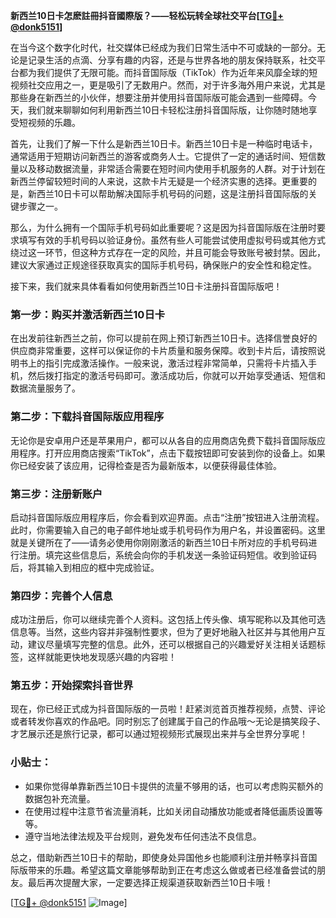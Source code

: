 **新西兰10日卡怎麽註冊抖音國際版？——轻松玩转全球社交平台[[TG💪+ @donk5151](https://t.me/s/donk5151)]**

在当今这个数字化时代，社交媒体已经成为我们日常生活中不可或缺的一部分。无论是记录生活的点滴、分享有趣的内容，还是与世界各地的朋友保持联系，社交平台都为我们提供了无限可能。而抖音国际版（TikTok）作为近年来风靡全球的短视频社交应用之一，更是吸引了无数用户。然而，对于许多海外用户来说，尤其是那些身在新西兰的小伙伴，想要注册并使用抖音国际版可能会遇到一些障碍。今天，我们就来聊聊如何利用新西兰10日卡轻松注册抖音国际版，让你随时随地享受短视频的乐趣。

首先，让我们了解一下什么是新西兰10日卡。新西兰10日卡是一种临时电话卡，通常适用于短期访问新西兰的游客或商务人士。它提供了一定的通话时间、短信数量以及移动数据流量，非常适合需要在短时间内使用手机服务的人群。对于计划在新西兰停留较短时间的人来说，这款卡片无疑是一个经济实惠的选择。更重要的是，新西兰10日卡可以帮助解决国际手机号码的问题，这是注册抖音国际版的关键步骤之一。

那么，为什么拥有一个国际手机号码如此重要呢？这是因为抖音国际版在注册时要求填写有效的手机号码以验证身份。虽然有些人可能尝试使用虚拟号码或其他方式绕过这一环节，但这种方式存在一定的风险，并且可能会导致账号被封禁。因此，建议大家通过正规途径获取真实的国际手机号码，确保账户的安全性和稳定性。

接下来，我们就来具体看看如何使用新西兰10日卡注册抖音国际版吧！

### 第一步：购买并激活新西兰10日卡

在出发前往新西兰之前，你可以提前在网上预订新西兰10日卡。选择信誉良好的供应商非常重要，这样可以保证你的卡片质量和服务保障。收到卡片后，请按照说明书上的指引完成激活操作。一般来说，激活过程非常简单，只需将卡片插入手机，然后拨打指定的激活号码即可。激活成功后，你就可以开始享受通话、短信和数据流量服务了。

### 第二步：下载抖音国际版应用程序

无论你是安卓用户还是苹果用户，都可以从各自的应用商店免费下载抖音国际版应用程序。打开应用商店搜索“TikTok”，点击下载按钮即可安装到你的设备上。如果你已经安装了该应用，记得检查是否为最新版本，以便获得最佳体验。

### 第三步：注册新账户

启动抖音国际版应用程序后，你会看到欢迎界面。点击“注册”按钮进入注册流程。此时，你需要输入自己的电子邮件地址或手机号码作为用户名，并设置密码。这里就是关键所在了——请务必使用你刚刚激活的新西兰10日卡所对应的手机号码进行注册。填完这些信息后，系统会向你的手机发送一条验证码短信。收到验证码后，将其输入到相应的框中完成验证。

### 第四步：完善个人信息

成功注册后，你可以继续完善个人资料。这包括上传头像、填写昵称以及其他可选信息等。当然，这些内容并非强制性要求，但为了更好地融入社区并与其他用户互动，建议尽量填写完整的信息。此外，还可以根据自己的兴趣爱好关注相关话题标签，这样就能更快地发现感兴趣的内容啦！

### 第五步：开始探索抖音世界

现在，你已经正式成为抖音国际版的一员啦！赶紧浏览首页推荐视频，点赞、评论或者转发你喜欢的作品吧。同时别忘了创建属于自己的作品哦～无论是搞笑段子、才艺展示还是旅行记录，都可以通过短视频形式展现出来并与全世界分享呢！

### 小贴士：

- 如果你觉得单靠新西兰10日卡提供的流量不够用的话，也可以考虑购买额外的数据包补充流量。
- 在使用过程中注意节省流量消耗，比如关闭自动播放功能或者降低画质设置等等。
- 遵守当地法律法规及平台规则，避免发布任何违法不良信息。

总之，借助新西兰10日卡的帮助，即使身处异国他乡也能顺利注册并畅享抖音国际版带来的乐趣。希望这篇文章能够帮助到正在考虑这么做或者已经准备尝试的朋友。最后再次提醒大家，一定要选择正规渠道获取新西兰10日卡哦！

[[TG💪+ @donk5151](https://t.me/s/donk5151) ![Image](https://i.postimg.cc/rwNCRYN7/Snipaste-2025-04-30-17-27-05.png)]